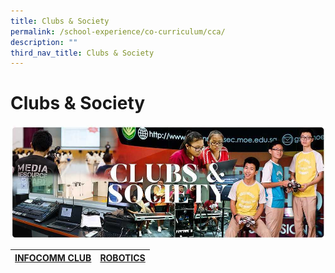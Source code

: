 ```yaml
---
title: Clubs & Society
permalink: /school-experience/co-curriculum/cca/
description: ""
third_nav_title: Clubs & Society
---
```

# **Clubs & Society**

![](/images/RESIZED%20Banner_CCA_CLUBS&SOCIETY.jpg)

| [INFOCOMM CLUB](/school-experience/co-curriculum/ccca/clubs-n-society/media-literacy-club-mlc) | [ROBOTICS](/school-experience/co-curriculum/cca/clubs-n-society/robotics) |
| --- | --- |